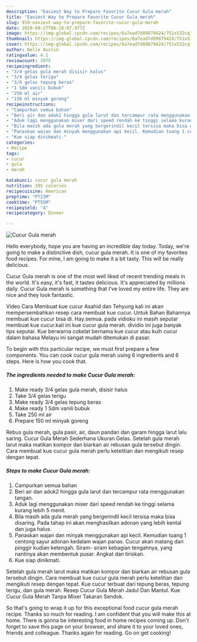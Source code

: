 ```yaml
---
description: "Easiest Way to Prepare Favorite Cucur Gula merah"
title: "Easiest Way to Prepare Favorite Cucur Gula merah"
slug: 919-easiest-way-to-prepare-favorite-cucur-gula-merah
date: 2020-09-27T06:18:07.977Z
image: https://img-global.cpcdn.com/recipes/6a7ead7d09879424/751x532cq70/cucur-gula-merah-foto-resep-utama.jpg
thumbnail: https://img-global.cpcdn.com/recipes/6a7ead7d09879424/751x532cq70/cucur-gula-merah-foto-resep-utama.jpg
cover: https://img-global.cpcdn.com/recipes/6a7ead7d09879424/751x532cq70/cucur-gula-merah-foto-resep-utama.jpg
author: Nelle Austin
ratingvalue: 4.1
reviewcount: 3975
recipeingredient:
- "3/4 gelas gula merah disisir halus"
- "3/4 gelas terigu"
- "3/4 gelas tepung beras"
- "1 Sdm vanili bubuk"
- "250 ml air"
- "150 ml minyak goreng"
recipeinstructions:
- "Campurkan semua bahan"
- "Beri air dan aduk2 hingga gula larut dan tercampur rata menggunakan tangan."
- "Aduk lagi menggunakan mixer dari speed rendah ke tinggi selama kurang lebih 5 menit."
- "Bila masih ada gula merah yang bergerindil kecil tersisa maka bisa disaring. Pada tahap ini akan menghasilkan adonan yang lebih kental dan juga halus."
- "Panaskan wajan dan minyak menggunakan api kecil. Kemudian tuang 1 centong sayur adonan kedalam wajan panas. Cucur akan matang dari pinggir kudian ketengah. Siram- siram kebagian tengahnya, yang nantinya akan membentuk pusar. Angkat dan tiriskan."
- "Kue siap dinikmati."
categories:
- Recipe
tags:
- cucur
- gula
- merah

katakunci: cucur gula merah 
nutrition: 295 calories
recipecuisine: American
preptime: "PT23M"
cooktime: "PT55M"
recipeyield: "4"
recipecategory: Dinner

---
```



![Cucur Gula merah](https://img-global.cpcdn.com/recipes/6a7ead7d09879424/751x532cq70/cucur-gula-merah-foto-resep-utama.jpg)

Hello everybody, hope you are having an incredible day today. Today, we're going to make a distinctive dish, cucur gula merah. It is one of my favorites food recipes. For mine, I am going to make it a bit tasty. This will be really delicious.

Cucur Gula merah is one of the most well liked of recent trending meals in the world. It's easy, it's fast, it tastes delicious. It's appreciated by millions daily. Cucur Gula merah is something that I've loved my entire life. They are nice and they look fantastic.

Video Cara Membuat kue cucur Asahid dan Tehyung kali ini akan mempersembahkan resep cara membuat kue cucur. Untuk Bahan Bahannya membuat kue cucur bisa di. Hay.semua. pada vidioku ini masih seputar membuat kue cucur.kali ini kue cucur gula merah. dividio ini juga banyak tips seputar. Kue berwarna cokelat bernama kue cucur atau kuih cucur dalam bahasa Melayu ini sangat mudah ditemukan di pasar.


To begin with this particular recipe, we must first prepare a few components. You can cook cucur gula merah using 6 ingredients and 6 steps. Here is how you cook that.

<!--inarticleads1-->

##### The ingredients needed to make Cucur Gula merah:

1. Make ready 3/4 gelas gula merah, disisir halus
1. Take 3/4 gelas terigu
1. Make ready 3/4 gelas tepung beras
1. Make ready 1 Sdm vanili bubuk
1. Take 250 ml air
1. Prepare 150 ml minyak goreng


Rebus gula merah, gula pasir, air, daun pandan dan garam hingga larut lalu saring. Cucur Gula Merah Sederhana Ukuran Gelas. Setelah gula merah larut maka matikan kompor dan biarkan air rebusan gula tersebut dingin. Cara membuat kue cucur gula merah perlu ketelitian dan mengikuti resep dengan tepat. 

<!--inarticleads2-->

##### Steps to make Cucur Gula merah:

1. Campurkan semua bahan
1. Beri air dan aduk2 hingga gula larut dan tercampur rata menggunakan tangan.
1. Aduk lagi menggunakan mixer dari speed rendah ke tinggi selama kurang lebih 5 menit.
1. Bila masih ada gula merah yang bergerindil kecil tersisa maka bisa disaring. Pada tahap ini akan menghasilkan adonan yang lebih kental dan juga halus.
1. Panaskan wajan dan minyak menggunakan api kecil. Kemudian tuang 1 centong sayur adonan kedalam wajan panas. Cucur akan matang dari pinggir kudian ketengah. Siram- siram kebagian tengahnya, yang nantinya akan membentuk pusar. Angkat dan tiriskan.
1. Kue siap dinikmati.


Setelah gula merah larut maka matikan kompor dan biarkan air rebusan gula tersebut dingin. Cara membuat kue cucur gula merah perlu ketelitian dan mengikuti resep dengan tepat. Kue cucur terbuat dari tepung beras, tepung terigu, dan gula merah. Resep Cucur Gula Merah Jadul Dan Mantul. Kue Cucur Gula Merah Tanpa Mixer Takaran Sendok. 

So that's going to wrap it up for this exceptional food cucur gula merah recipe. Thanks so much for reading. I am confident that you will make this at home. There is gonna be interesting food in home recipes coming up. Don't forget to save this page on your browser, and share it to your loved ones, friends and colleague. Thanks again for reading. Go on get cooking!
